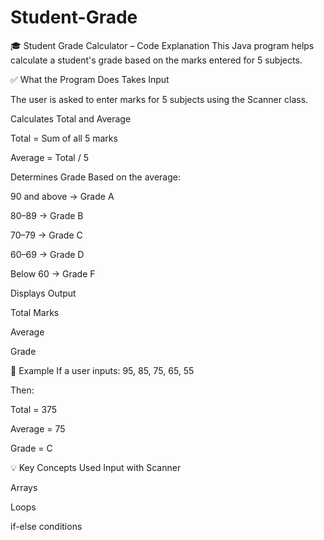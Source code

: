 # Student-Grade
🎓 Student Grade Calculator – Code Explanation
This Java program helps calculate a student's grade based on the marks entered for 5 subjects.

✅ What the Program Does
Takes Input

The user is asked to enter marks for 5 subjects using the Scanner class.

Calculates Total and Average

Total = Sum of all 5 marks

Average = Total / 5

Determines Grade
Based on the average:

90 and above → Grade A

80–89 → Grade B

70–79 → Grade C

60–69 → Grade D

Below 60 → Grade F

Displays Output

Total Marks

Average

Grade

🧠 Example
If a user inputs:
95, 85, 75, 65, 55

Then:

Total = 375

Average = 75

Grade = C

💡 Key Concepts Used
Input with Scanner

Arrays

Loops

if-else conditions


